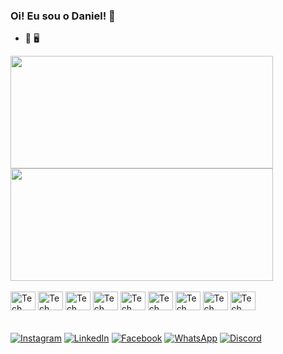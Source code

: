 ### Oi! Eu sou o Daniel! 👋


- 🔭 🖥️

<link rel="stylesheet" href="https://cdn.jsdelivr.net/gh/devicons/devicon@v2.15.1/devicon.min.css">

          
<div>
  <a href="https://github.com/DanAzevedo">
  <img height=180 width=420 src="https://github-readme-stats.vercel.app/api?username=DanAzevedo&show_icons=true&theme=dark&include_all_commits=true&count_private=true"/>
  <img height=180 width=420 src="https://github-readme-stats.vercel.app/api/top-langs/?username=DanAzevedo&layout=compact&size_weight=0.5&count_weight=0.5&langs_count=20&theme=dark"/>
  </a>
</div>

<div style="display: inline_block"><br>
  <img align="center" alt="Tech" height="30" width="40" src="https://cdn.jsdelivr.net/gh/devicons/devicon/icons/python/python-original.svg" />
  <img align="center" alt="Tech" height="30" width="40" src="https://cdn.jsdelivr.net/gh/devicons/devicon/icons/html5/html5-original.svg" />
  <img align="center" alt="Tech" height="30" width="40" src="https://cdn.jsdelivr.net/gh/devicons/devicon/icons/css3/css3-original.svg" />
  <img align="center" alt="Tech" height="30" width="40" src="https://cdn.jsdelivr.net/gh/devicons/devicon/icons/django/django-plain.svg" />
  <img align="center" alt="Tech" height="30" width="40" src="https://img.icons8.com/nolan/64/flask.png" />             
  <img align="center" alt="Tech" height="30" width="40" src="https://cdn.jsdelivr.net/gh/devicons/devicon/icons/opencv/opencv-original.svg" />
  <img align="center" alt="Tech" height="30" width="40" src="https://cdn.jsdelivr.net/gh/devicons/devicon/icons/numpy/numpy-original.svg" />
  <img align="center" alt="Tech" height="30" width="40" src="https://cdn.jsdelivr.net/gh/devicons/devicon/icons/selenium/selenium-original.svg" />
  <img align="center" alt="Tech" height="30" width="40" src="https://cdn.jsdelivr.net/gh/devicons/devicon@latest/icons/azuresqldatabase/azuresqldatabase-original.svg" />          
</div>
<br><br>
<div>
  <a href="https://www.instagram.com/dan_az32/" targe="_blank"><img align="center" alt="Instagram" src="https://img.shields.io/badge/Instagram-E4405F?style=for-the-badge&logo=instagram&logoColor=white" target="_blank"></a> 
  <a href="https://www.linkedin.com/in/dan-azevedo-b5802b201/" target="_blank"><img align="center" alt="LinkedIn" src="https://img.shields.io/badge/-LinkedIn-%230077B5?style=for-the-badge&logo=linkedin&logoColor=white" target="_blank"></a>
   <a href="https://www.facebook.com/danazevedo27/" targe="_blank"><img align="center" alt="Facebook" src="https://img.shields.io/badge/Facebook-1877F2?style=for-the-badge&logo=facebook&logoColor=white" target="_blank"></a>  
   <a href="https://wa.me/5532991542187" targe="_blank"><img align="center" alt="WhatsApp" src="https://img.shields.io/badge/WhatsApp-25D366?style=for-the-badge&logo=whatsapp&logoColor=white" target="_blank"></a>  
  <a href="discordapp.com/users/471735734693265409" targe="_blank"><img align="center" alt="Discord" src="https://img.shields.io/badge/Discord-7289DA?style=for-the-badge&logo=discord&logoColor=white" target="_blank"></a>
</div>
<br><br>

          
          
          
          
            
          
